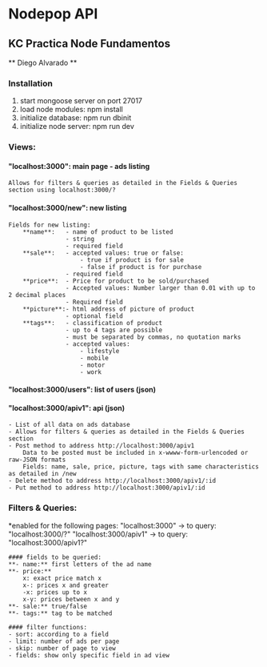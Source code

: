 # Nodepop API
## KC Practica Node Fundamentos

** Diego Alvarado **

### Installation

1. start mongoose server on port 27017
2. load node modules: npm install
3. initialize database: npm run dbinit
4. initialize node server: npm run dev

### Views:

#### "localhost:3000": main page - ads listing
    Allows for filters & queries as detailed in the Fields & Queries section using localhost:3000/?


#### "localhost:3000/new": new listing
    Fields for new listing:
        **name**:   - name of product to be listed
                    - string
                    - required field
        **sale**:   - accepted values: true or false:
                        - true if product is for sale
                        - false if product is for purchase
                    - required field
        **price**:  - Price for product to be sold/purchased
                    - Accepted values: Number larger than 0.01 with up to 2 decimal places
                    - Required field
        **picture**:- html address of picture of product
                    - optional field
        **tags**:   - classification of product
                    - up to 4 tags are possible
                    - must be separated by commas, no quotation marks
                    - accepted values:
                        - lifestyle
                        - mobile
                        - motor
                        - work


#### "localhost:3000/users": list of users (json)

#### "localhost:3000/apiv1": api (json)
    - List of all data on ads database
    - Allows for filters & queries as detailed in the Fields & Queries    section
    - Post method to address http://localhost:3000/apiv1
        Data to be posted must be included in x-wwww-form-urlencoded or raw-JSON formats
        Fields: name, sale, price, picture, tags with same characteristics as detailed in /new
    - Delete method to address http://localhost:3000/apiv1/:id
    - Put method to address http://localhost:3000/apiv1/:id


### Filters & Queries:
*enabled for the following pages:
    "localhost:3000" -> to query: "localhost:3000/?" 
    "localhost:3000/apiv1" -> to query: "localhost:3000/apiv1?"

    #### fields to be queried:
    **- name:** first letters of the ad name
    **- price:** 
        x: exact price match x
        x-: prices x and greater
        -x: prices up to x
        x-y: prices between x and y
    **- sale:** true/false
    **- tags:** tag to be matched

    #### filter functions:
    - sort: according to a field
    - limit: number of ads per page
    - skip: number of page to view
    - fields: show only specific field in ad view


